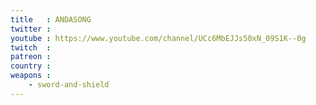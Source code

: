 ```yaml
---
title   : ANDASONG
twitter :
youtube : https://www.youtube.com/channel/UCc6MbEJJs50xN_09S1K--0g
twitch  :
patreon :
country :
weapons :
    - sword-and-shield
---
```


